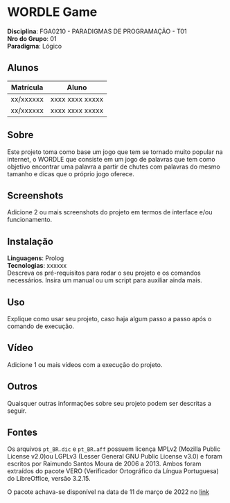 # WORDLE Game

**Disciplina**: FGA0210 - PARADIGMAS DE PROGRAMAÇÃO - T01 <br>
**Nro do Grupo**: 01<br>
**Paradigma**: Lógico<br>

## Alunos
|Matrícula | Aluno |
| -- | -- |
| xx/xxxxxx  |  xxxx xxxx xxxxx |
| xx/xxxxxx  |  xxxx xxxx xxxxx |

## Sobre 
Este projeto toma como base um jogo que tem se tornado muito popular na internet, o WORDLE que consiste em um jogo de palavras que tem como objetivo encontrar uma palavra a partir de chutes com palavras do mesmo tamanho e dicas que o próprio jogo oferece. 

## Screenshots
Adicione 2 ou mais screenshots do projeto em termos de interface e/ou funcionamento.

## Instalação 
**Linguagens**: Prolog<br>
**Tecnologias**: xxxxxx<br>
Descreva os pré-requisitos para rodar o seu projeto e os comandos necessários.
Insira um manual ou um script para auxiliar ainda mais.

## Uso 
Explique como usar seu projeto, caso haja algum passo a passo após o comando de execução.

## Vídeo
Adicione 1 ou mais vídeos com a execução do projeto.

## Outros 
Quaisquer outras informações sobre seu projeto podem ser descritas a seguir.

## Fontes
Os arquivos `pt_BR.dic` e `pt_BR.aff` possuem licença MPLv2 (Mozilla Public
License v2.0)ou LGPLv3 (Lesser General GNU Public License v3.0) e foram
escritos por Raimundo Santos Moura de 2006 a 2013. Ambos foram extraídos do
pacote VERO (Verificador Ortográfico da Língua Portuguesa) do LibreOffice,
versão 3.2.15.

O pacote achava-se disponível na data de 11 de março de 2022 no
[link](https://pt-br.libreoffice.org/assets/Uploads/PT-BR-Documents/VERO/VeroptBR3215AOC.oxt)